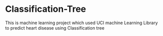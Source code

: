 # Classification-Tree
This is machine learning project which used UCI machine Learning Library to predict heart disease using Classification tree
